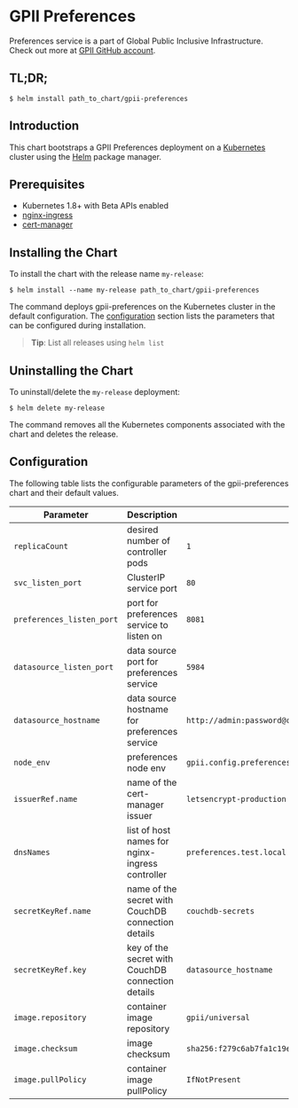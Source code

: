 # GPII Preferences

Preferences service is a part of Global Public Inclusive Infrastructure.
Check out more at [GPII GitHub account](https://github.com/gpii).

## TL;DR;

```console
$ helm install path_to_chart/gpii-preferences
```

## Introduction

This chart bootstraps a GPII Preferences deployment on a [Kubernetes](http://kubernetes.io) cluster using the [Helm](https://helm.sh) package manager.

## Prerequisites
  - Kubernetes 1.8+ with Beta APIs enabled
  - [nginx-ingress](https://github.com/kubernetes/charts/tree/master/stable/nginx-ingress)
  - [cert-manager](https://github.com/kubernetes/charts/tree/master/stable/cert-manager)

## Installing the Chart

To install the chart with the release name `my-release`:

```console
$ helm install --name my-release path_to_chart/gpii-preferences
```

The command deploys gpii-preferences on the Kubernetes cluster in the default configuration. The [configuration](#configuration) section lists the parameters that can be configured during installation.

> **Tip**: List all releases using `helm list`

## Uninstalling the Chart

To uninstall/delete the `my-release` deployment:

```console
$ helm delete my-release
```

The command removes all the Kubernetes components associated with the chart and deletes the release.

## Configuration

The following table lists the configurable parameters of the gpii-preferences chart and their default values.

Parameter | Description | Default
--- | --- | ---
`replicaCount` | desired number of controller pods | `1`
`svc_listen_port` | ClusterIP service port | `80`
`preferences_listen_port` | port for preferences service to listen on | `8081`
`datasource_listen_port` | data source port for preferences service | `5984`
`datasource_hostname` | data source hostname for preferences service | `http://admin:password@couchdb-svc-couchdb.gpii.svc.cluster.local`
`node_env` | preferences node env | `gpii.config.preferencesServer.standalone.production`
`issuerRef.name` | name of the cert-manager issuer | `letsencrypt-production`
`dnsNames` | list of host names for nginx-ingress controller | `preferences.test.local`
`secretKeyRef.name` | name of the secret with CouchDB connection details | `couchdb-secrets`
`secretKeyRef.key` | key of the secret with CouchDB connection details | `datasource_hostname`
`image.repository` | container image repository | `gpii/universal`
`image.checksum` | image checksum | `sha256:f279c6ab7fa1c19e5f358a6a3d87a970eaf8d615c8b6181851fa086b6229b3a1`
`image.pullPolicy` | container image pullPolicy | `IfNotPresent`
